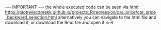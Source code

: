 --- IMPORTANT --- the whole executed code can be seen via html: https://piotrwieczorekk.github.io/projects_R/regression/car_price/car_price_backward_selection.html alternatively you can navigate to the html file and download it, or download the Rmd file and open it in R

